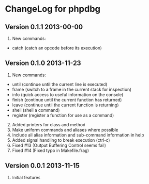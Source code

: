 ChangeLog for phpdbg
====================

Version 0.1.1 2013-00-00
------------------------

1. New commands:
  - catch   (catch an opcode before its execution)

Version 0.1.0 2013-11-23
------------------------

1. New commands:
  - until    (continue until the current line is executed)
  - frame    (switch to a frame in the current stack for inspection)
  - info     (quick access to useful information on the console)
  - finish   (continue until the current function has returned)
  - leave    (continue until the current function is returning)
  - shell    (shell a command)
  - register (register a function for use as a command)
2. Added printers for class and method
3. Make uniform commands and aliases where possible
4. Include all alias information and sub-command information in help
5. Added signal handling to break execution (ctrl-c)
6. Fixed #13 (Output Buffering Control seems fail)
7. Fixed #14 (Fixed typo in Makefile.frag)


Version 0.0.1 2013-11-15
------------------------

1. Initial features
